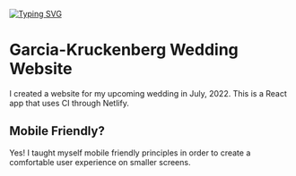 [![Typing SVG](https://readme-typing-svg.herokuapp.com?color=%23AF26FF&size=25&lines=www.willowandnathan.com)](https://git.io/typing-svg)
# Garcia-Kruckenberg Wedding Website

I created a website for my upcoming wedding in July, 2022. This is a React app that uses CI through Netlify. 

## Mobile Friendly?

Yes! I taught myself mobile friendly principles in order to create a comfortable user experience on smaller screens.
